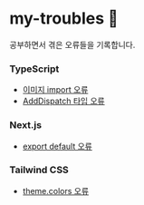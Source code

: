 # my-troubles 💫
공부하면서 겪은 오류들을 기록합니다.

### TypeScript
- [이미지 import 오류](https://github.com/root-zero-o/my-troubles/blob/main/typescript/img_import.md)
- [AddDispatch 타입 오류](https://github.com/root-zero-o/my-troubles/blob/main/typescript/Appdispatch_type_error.md)

### Next.js
- [export default 오류](https://github.com/root-zero-o/my-troubles/blob/main/Next.js/export%20default%20%EC%98%A4%EB%A5%98.md)

### Tailwind CSS
- [theme.colors 오류](https://github.com/root-zero-o/my-troubles/blob/main/TailwindCSS/theme.colors%20%EC%98%A4%EB%A5%98.md)
